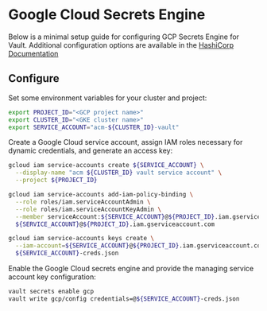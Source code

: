 # Google Cloud Secrets Engine

Below is a minimal setup guide for configuring GCP Secrets Engine for Vault. Additional configuration options are available in the [HashiCorp Documentation](https://www.vaultproject.io/docs/secrets/gcp/index.html)

## Configure

Set some environment variables for your cluster and project:
```bash
export PROJECT_ID="<GCP project name>"
export CLUSTER_ID="<GKE cluster name>"
export SERVICE_ACCOUNT="acm-${CLUSTER_ID}-vault"
```

Create a Google Cloud service account, assign IAM roles necessary for dynamic credentials, and generate an access key:
```bash
gcloud iam service-accounts create ${SERVICE_ACCOUNT} \
  --display-name "acm ${CLUSTER_ID} vault service account" \
  --project ${PROJECT_ID}

gcloud iam service-accounts add-iam-policy-binding \
  --role roles/iam.serviceAccountAdmin \
  --role roles/iam.serviceAccountKeyAdmin \
  --member serviceAccount:${SERVICE_ACCOUNT}@${PROJECT_ID}.iam.gserviceaccount.com \
  ${SERVICE_ACCOUNT}@${PROJECT_ID}.iam.gserviceaccount.com

gcloud iam service-accounts keys create \
  --iam-account=${SERVICE_ACCOUNT}@${PROJECT_ID}.iam.gserviceaccount.com \
  ${SERVICE_ACCOUNT}-creds.json
```

Enable the Google Cloud secrets engine and provide the managing service account key configuration:
```bash
vault secrets enable gcp
vault write gcp/config credentials=@${SERVICE_ACCOUNT}-creds.json
```
